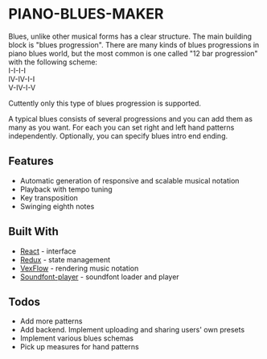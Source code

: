 # PIANO-BLUES-MAKER

Blues, unlike other musical forms has a clear structure. The main building block is "blues progression". There are many kinds of blues progressions in piano blues world, but the most common is one called "12 bar progression" with the following scheme:<br/>
I-I-I-I<br/>
IV-IV-I-I<br/>
V-IV-I-V<br/>

Cuttently only this type of blues progression is supported.

A typical blues consists of several progressions and you can add them as many as you want. For each you can set right and left hand patterns independently. Optionally, you can specify blues intro end ending. 

## Features

* Automatic generation of responsive and scalable  musical notation
* Playback with tempo tuning
* Key transposition 
* Swinging eighth notes

## Built With

* [React](https://github.com/facebook/react) - interface
* [Redux](https://redux.js.org/) - state management
* [VexFlow](https://github.com/0xfe/vexflow/) - rendering music notation
* [Soundfont-player](github.com/danigb/soundfont-player) - soundfont loader and player

## Todos

* Add more patterns
* Add backend. Implement uploading and sharing users' own presets
* Implement various blues schemas
* Pick up measures for hand patterns



